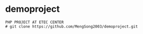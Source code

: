# demoproject
    PHP PROJECT AT ETEC CENTER
    # git clone https://github.com/MengSong2003/demoproject.git
